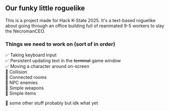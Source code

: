 ## Our funky little roguelike
This is a project made for Hack K-State 2025. It's a text-based roguelike about going through an office building full of reanimated 9-5 workers to slay the NecromanCEO.


### Things we need to work on (sort of in order)
✅ Taking keyboard input<br/>
✅ Persistent updating text in the ~~terminal~~ game window<br/>
✅ Moving a character around on-screen<br/>
🔲 Collision<br/>
🔲 Connected rooms<br/>
🔲 NPC enemies<br/>
🔲 Simple weapons<br/>
🔲 Simple items<br/>

🔲 some other stuff probably but idk what yet